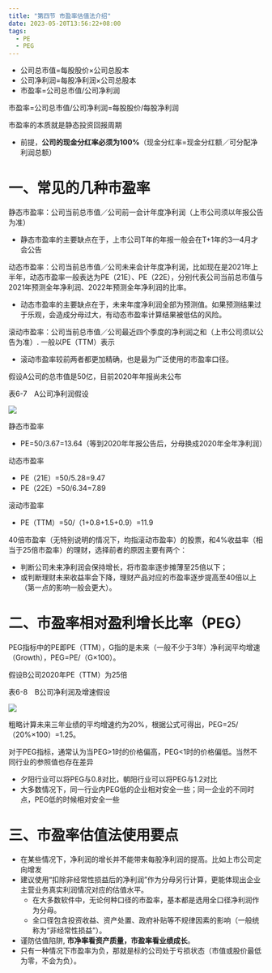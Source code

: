 ```yaml
---
title: "第四节 市盈率估值法介绍"
date: 2023-05-20T13:56:22+08:00
tags:
  - PE
  - PEG
---
```


- 公司总市值=每股股价×公司总股本
- 公司净利润=每股净利润×公司总股本
- 市盈率=公司总市值/公司净利润

市盈率=公司总市值/公司净利润=每股股价/每股净利润

市盈率的本质就是静态投资回报周期

- 前提，**公司的现金分红率必须为100%**（现金分红率=现金分红额／可分配净利润总额）

# 一、常见的几种市盈率

静态市盈率：公司当前总市值／公司前一会计年度净利润（上市公司须以年报公告为准）

- 静态市盈率的主要缺点在于，上市公司T年的年报一般会在T+1年的3—4月才会公告

动态市盈率：公司当前总市值／公司未来会计年度净利润，比如现在是2021年上半年，动态市盈率一般表达为PE（21E）、PE（22E），分别代表公司当前总市值与
2021年预测全年净利润、2022年预测全年净利润的比率。

- 动态市盈率的主要缺点在于，未来年度净利润全部为预测值。如果预测结果过于乐观，会造成分母过大，有动态市盈率计算结果被低估的风险。

滚动市盈率：公司当前总市值／公司最近四个季度的净利润之和（上市公司须以公告为准）. 一般以PE（TTM）表示

- 滚动市盈率较前两者都更加精确，也是最为广泛使用的市盈率口径。

假设A公司的总市值是50亿，目前2020年年报尚未公布

表6-7　A公司净利润假设

![](https://res.weread.qq.com/wrepub/CB_3300020868_Figure-T248_32912.jpg)

静态市盈率

- PE=50/3.67=13.64（等到2020年年报公告后，分母换成2020年全年净利润）

动态市盈率

- PE（21E）=50/5.28=9.47
- PE（22E）=50/6.34=7.89

滚动市盈率

- PE（TTM）=50/（1+0.8+1.5+0.9）=11.9

40倍市盈率（无特别说明的情况下，均指滚动市盈率）的股票，和4%收益率（相当于25倍市盈率）的理财，选择前者的原因主要有两个：

- 判断公司未来净利润会保持增长，将市盈率逐步摊薄至25倍以下；
- 或判断理财未来收益率会下降，理财产品对应的市盈率逐步提高至40倍以上（第一点的影响一般会更大）。

# 二、市盈率相对盈利增长比率（PEG）

PEG指标中的PE即PE（TTM），G指的是未来（一般不少于3年）净利润平均增速（Growth），PEG=PE/（G×100）。

假设B公司2020年PE（TTM）为25倍

表6-8　B公司净利润及增速假设

![](https://res.weread.qq.com/wrepub/CB_3300020868_Figure-T249_32918.jpg)

粗略计算未来三年业绩的平均增速约为20%，根据公式可得出，PEG=25/（20%×100）=1.25。

对于PEG指标，通常认为当PEG>1时的价格偏高，PEG<1时的价格偏低。当然不同行业的参照值也存在差异

- 夕阳行业可以将PEG与0.8对比，朝阳行业可以将PEG与1.2对比
- 大多数情况下，同一行业内PEG低的企业相对安全一些；同一企业的不同时点，PEG低的时候相对安全一些

# 三、市盈率估值法使用要点

- 在某些情况下，净利润的增长并不能带来每股净利润的提高。比如上市公司定向增发
- 建议使用“扣除非经常性损益后的净利润”作为分母另行计算，更能体现出企业主营业务真实利润情况对应的估值水平。
  - 在大多数软件中，无论何种口径的市盈率，基本都是选用全口径净利润作为分母。
  - 全口径包含投资收益、资产处置、政府补贴等不规律因素的影响（一般统称为“非经常性损益”）。
- 谨防估值陷阱, **市净率看资产质量，市盈率看业绩成长**。
- 只有一种情况下市盈率为负，那就是标的公司处于亏损状态（市值或股价最低为零，不会为负）。
